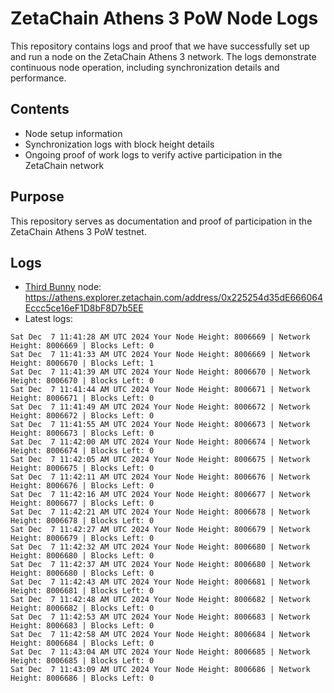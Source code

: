 # ZetaChain Athens 3 PoW Node Logs
This repository contains logs and proof that we have successfully set up and run a node on the ZetaChain Athens 3 network. The logs demonstrate continuous node operation, including synchronization details and performance.

## Contents
- Node setup information
- Synchronization logs with block height details
- Ongoing proof of work logs to verify active participation in the ZetaChain network

## Purpose
This repository serves as documentation and proof of participation in the ZetaChain Athens 3 PoW testnet.

## Logs

- [Third Bunny](https://thirdbunny.xyz/) node: https://athens.explorer.zetachain.com/address/0x225254d35dE666064Eccc5ce16eF1D8bF8D7b5EE
- Latest logs:
```
Sat Dec  7 11:41:28 AM UTC 2024 Your Node Height: 8006669 | Network Height: 8006669 | Blocks Left: 0
Sat Dec  7 11:41:33 AM UTC 2024 Your Node Height: 8006669 | Network Height: 8006670 | Blocks Left: 1
Sat Dec  7 11:41:39 AM UTC 2024 Your Node Height: 8006670 | Network Height: 8006670 | Blocks Left: 0
Sat Dec  7 11:41:44 AM UTC 2024 Your Node Height: 8006671 | Network Height: 8006671 | Blocks Left: 0
Sat Dec  7 11:41:49 AM UTC 2024 Your Node Height: 8006672 | Network Height: 8006672 | Blocks Left: 0
Sat Dec  7 11:41:55 AM UTC 2024 Your Node Height: 8006673 | Network Height: 8006673 | Blocks Left: 0
Sat Dec  7 11:42:00 AM UTC 2024 Your Node Height: 8006674 | Network Height: 8006674 | Blocks Left: 0
Sat Dec  7 11:42:05 AM UTC 2024 Your Node Height: 8006675 | Network Height: 8006675 | Blocks Left: 0
Sat Dec  7 11:42:11 AM UTC 2024 Your Node Height: 8006676 | Network Height: 8006676 | Blocks Left: 0
Sat Dec  7 11:42:16 AM UTC 2024 Your Node Height: 8006677 | Network Height: 8006677 | Blocks Left: 0
Sat Dec  7 11:42:21 AM UTC 2024 Your Node Height: 8006678 | Network Height: 8006678 | Blocks Left: 0
Sat Dec  7 11:42:27 AM UTC 2024 Your Node Height: 8006679 | Network Height: 8006679 | Blocks Left: 0
Sat Dec  7 11:42:32 AM UTC 2024 Your Node Height: 8006680 | Network Height: 8006680 | Blocks Left: 0
Sat Dec  7 11:42:37 AM UTC 2024 Your Node Height: 8006680 | Network Height: 8006680 | Blocks Left: 0
Sat Dec  7 11:42:43 AM UTC 2024 Your Node Height: 8006681 | Network Height: 8006681 | Blocks Left: 0
Sat Dec  7 11:42:48 AM UTC 2024 Your Node Height: 8006682 | Network Height: 8006682 | Blocks Left: 0
Sat Dec  7 11:42:53 AM UTC 2024 Your Node Height: 8006683 | Network Height: 8006683 | Blocks Left: 0
Sat Dec  7 11:42:58 AM UTC 2024 Your Node Height: 8006684 | Network Height: 8006684 | Blocks Left: 0
Sat Dec  7 11:43:04 AM UTC 2024 Your Node Height: 8006685 | Network Height: 8006685 | Blocks Left: 0
Sat Dec  7 11:43:09 AM UTC 2024 Your Node Height: 8006686 | Network Height: 8006686 | Blocks Left: 0
```

